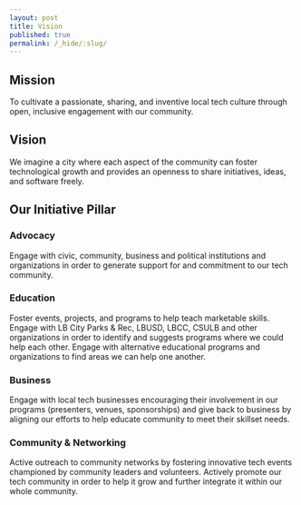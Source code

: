 ```yaml
---
layout: post
title: Vision
published: true
permalink: /_hide/:slug/
---
```


<!-- About Section -->
<section id="vision" class="container-fluid content-section text-center">
		<div class="row">
				<div class="">
						<h2>Mission</h2>
						<p>To cultivate a passionate, sharing, and inventive local tech culture through open, inclusive engagement with our community.</p>
            <h2>Vision</h2>
						<p>We imagine a city where each aspect of the community can foster technological growth and provides an openness to share initiatives, ideas, and software freely.</p>
						<h2>Our Initiative Pillar</h2>
						<h3>Advocacy</h3>
						<p>Engage with civic, community, business and political institutions and organizations in order to generate support for and commitment to our tech community. </p>
						<h3>Education</h3>
						<p>Foster events, projects, and programs to help teach marketable skills.  Engage with LB City Parks & Rec, LBUSD, LBCC, CSULB and other organizations in order to identify and suggests programs where we could help each other.  Engage with alternative educational programs and organizations to find areas we can help one another.</p>
						<h3>Business</h3>
						<p>Engage with local tech businesses encouraging their involvement in our programs (presenters, venues, sponsorships) and give back to business by aligning our efforts to help educate community to meet their skillset needs.</p>
						<h3>Community & Networking</h3>
						<p>Active outreach to community networks by fostering innovative tech events championed by community leaders and volunteers. Actively promote our tech community in order to help it grow and further integrate it within our whole community.</p>
				</div>
		</div>
</section>
